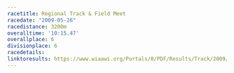 ```yaml
---
racetitle: Regional Track & Field Meet
racedate: "2009-05-26"
racedistance: 3200m
overalltime: '10:15.47'
overallplace: 6
divisionplace: 6
racedetails: 
linktoresults: https://www.wiaawi.org/Portals/0/PDF/Results/Track/2009/middletonregional.htm
---
```


